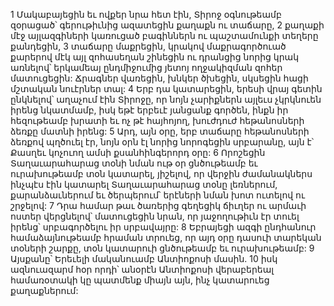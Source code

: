 1 Մակաբայեցին եւ ովքեր նրա հետ էին, Տիրոջ օգնութեամբ զօրացած՝ գերութիւնից ազատեցին քաղաքն ու տաճարը, 2 քաղաքի մէջ այլազգիների կառուցած բագիններն ու պաշտամունքի տեղերը քանդեցին, 3 տաճարը մաքրեցին, կրակով մաքրագործուած քարերով մէկ այլ զոհասեղան շինեցին ու դրանցից նորից կրակ առնելով՝ երկամեայ ընդմիջումից յետոյ ողջակիզման զոհեր մատուցեցին: Ճրագներ վառեցին, խնկեր ծխեցին, սկսեցին հացի մշտական նուէրներ տալ: 4 Երբ դա կատարեցին, երեսի վրայ գետին ընկնելով՝ աղաչում էին Տիրոջը, որ նոյն չարիքներն այլեւս չկրկնուեն իրենց նկատմամբ, իսկ եթէ երբեւէ յանցանք գործեն, ինքն իր հեզութեամբ խրատի եւ ոչ թէ հայհոյող, խուժդուժ հեթանոսների ձեռքը մատնի իրենց: 5 Արդ, այն օրը, երբ տաճարը հեթանոսների ձեռքով պղծուել էր, նոյն օրն էլ նորից նորոգեցին սրբարանը, այն է՝ Քասղեւ կոչուող ամսի քսանհինգերորդ օրը: 6 Որոշեցին Տաղաւարահարաց տօնի նման ութ օր ցնծութեամբ եւ ուրախութեամբ տօն կատարել, յիշելով, որ վերջին ժամանակներս ինչպէս էին կատարել Տաղաւարահարաց տօնը լեռներում, քարանձաւներում եւ ծերպերում՝ երէների նման խոտ ուտելով ու շրջելով: 7 Դրա համար թաւ ծառերից գեղեցիկ ճիւղեր ու արմաւի ոստեր վերցնելով՝ մատուցեցին նրան, որ յաջողութիւն էր տուել իրենց՝ սրբագործելու իր սրբավայրը: 8 Եբրայեցի ազգի ընդհանուր համաձայնութեամբ հրաման տրուեց, որ այդ օրը դասուի տարեկան տօների շարքը, տօն կատարուի ցնծութեամբ եւ ուրախութեամբ:
9 Այսքանը՝ Երեւելի մականուամբ Անտիոքոսի մասին. 10 իսկ ազնուազարմ հօր որդի՝ անօրէն Անտիոքոսի վերաբերեալ համառօտակի կը պատմենք միայն այն, ինչ կատարուեց քաղաքներում:
